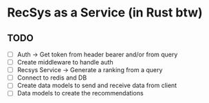 # RecSys as a Service (in Rust btw)

## TODO
* [ ] Auth -> Get token from header bearer and/or from query
* [ ] Create middleware to handle auth 
* [ ] Recsys Service -> Generate a ranking from a query
* [ ] Connect to redis and DB 
* [ ] Create data models to send and receive data from client 
* [ ] Data models to create the recommendations 
